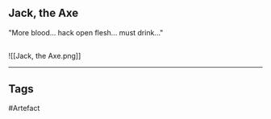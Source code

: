 ## Jack, the Axe
"More blood... hack open flesh... must drink..."
## 
![[Jack, the Axe.png]]

---
## Tags
#Artefact